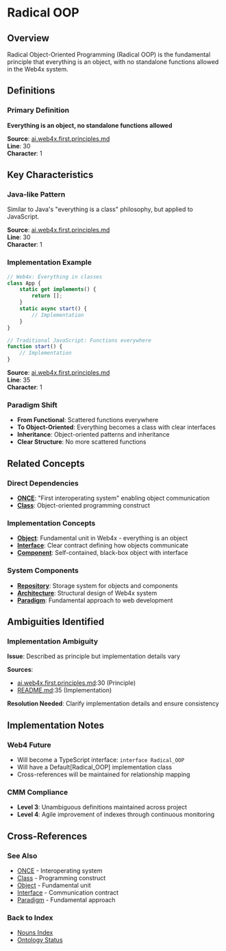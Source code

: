 # Radical OOP

## Overview
Radical Object-Oriented Programming (Radical OOP) is the fundamental principle that everything is an object, with no standalone functions allowed in the Web4x system.

## Definitions

### Primary Definition
**Everything is an object, no standalone functions allowed**

**Source**: [ai.web4x.first.principles.md](../../md-wiki/ai.web4x.first.principles.md#1-radical-object-oriented-programming-radical-oop)  
**Line**: 30  
**Character**: 1

## Key Characteristics

### Java-like Pattern
Similar to Java's "everything is a class" philosophy, but applied to JavaScript.

**Source**: [ai.web4x.first.principles.md](../../md-wiki/ai.web4x.first.principles.md#1-radical-object-oriented-programming-radical-oop)  
**Line**: 30  
**Character**: 1

### Implementation Example
```javascript
// Web4x: Everything in classes
class App {
    static get implements() {
        return [];
    }
    static async start() {
        // Implementation
    }
}

// Traditional JavaScript: Functions everywhere
function start() {
    // Implementation
}
```

**Source**: [ai.web4x.first.principles.md](../../md-wiki/ai.web4x.first.principles.md#1-radical-object-oriented-programming-radical-oop)  
**Line**: 35  
**Character**: 1

### Paradigm Shift
- **From Functional**: Scattered functions everywhere
- **To Object-Oriented**: Everything becomes a class with clear interfaces
- **Inheritance**: Object-oriented patterns and inheritance
- **Clear Structure**: No more scattered functions

## Related Concepts

### Direct Dependencies
- **[ONCE](#once)**: "First interoperating system" enabling object communication
- **[Class](#class)**: Object-oriented programming construct

### Implementation Concepts
- **[Object](#object)**: Fundamental unit in Web4x - everything is an object
- **[Interface](#interface)**: Clear contract defining how objects communicate
- **[Component](#component)**: Self-contained, black-box object with interface

### System Components
- **[Repository](#repository)**: Storage system for objects and components
- **[Architecture](#architecture)**: Structural design of Web4x system
- **[Paradigm](#paradigm)**: Fundamental approach to web development

## Ambiguities Identified

### Implementation Ambiguity
**Issue**: Described as principle but implementation details vary

**Sources**:
- [ai.web4x.first.principles.md](../../md-wiki/ai.web4x.first.principles.md#1-radical-object-oriented-programming-radical-oop):30 (Principle)
- [README.md](../../md-wiki/README.md#the-paradigm-shift-from-functional-to-object-oriented-web):35 (Implementation)

**Resolution Needed**: Clarify implementation details and ensure consistency

## Implementation Notes

### Web4 Future
- Will become a TypeScript interface: `interface Radical_OOP`
- Will have a Default[Radical_OOP] implementation class
- Cross-references will be maintained for relationship mapping

### CMM Compliance
- **Level 3**: Unambiguous definitions maintained across project
- **Level 4**: Agile improvement of indexes through continuous monitoring

## Cross-References

### See Also
- [ONCE](./ONCE.md) - Interoperating system
- [Class](./Class.md) - Programming construct
- [Object](./Object.md) - Fundamental unit
- [Interface](./Interface.md) - Communication contract
- [Paradigm](./Paradigm.md) - Fundamental approach

### Back to Index
- [Nouns Index](../../Ontology.md/nouns.index.md)
- [Ontology Status](../../Ontology.md/ontology.status.md)
